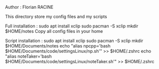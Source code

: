 Author : Florian RACINE

This directory store my config files and my scripts

Full installation :
sudo apt install xclip
sudo pacman -S xclip
mkdir $HOME/notes
Copy all config files in your home

Script installation :
sudo apt install xclip
sudo pacman -S xclip
mkdir $HOME/Documents/notes
echo "alias npcpp='bash $HOME/Documents/code/settingsLinux/np.sh'" >> $HOME/.zshrc
echo "alias noteTaker='bash $HOME/Documents/code/settingsLinux/noteTaker.sh'" >> $HOME/.zshrc
